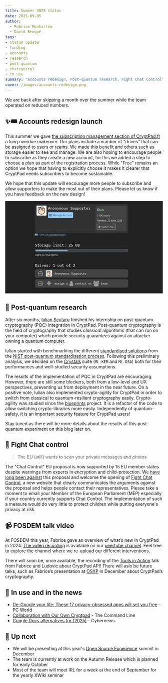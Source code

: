 ```yaml
---
title: Summer 2025 status
date: 2025-09-05
author: 
  - Fabrice Mouhartem
  - David Benqué
tags:
- status update
- funding
- accounts
- research
- post-quantum
- chatcontrol
- in use
summary: "Accounts redesign, Post-quantum research, Fight Chat Control"
cover: /images/accounts-redesign.png
---
```



We are back after skipping a month over the summer while the team operated on reduced numbers.

## ✨🎟️ Accounts redesign launch

This summer we gave [the subscription management section of CryptPad.fr](https://cryptpad.fr/accounts/) a long overdue makeover. Our plans include a number of "drives" that can be assigned to users or teams. We made this benefit and others such as storage easier to see and manage. We are also hoping to encourage people to subscribe as they create a new account, for this we added a step to choose a plan as part of the registration process. While "Free" remains an option we hope that having to explicitly choose it makes it clearer that CryptPad needs subscribers to become sustainable.

We hope that this update will encourage more people to subscribe and allow supporters to make the most out of their plans. Please let us know if you have feedback on the new design!

![screenshot of the accounts redesign showing a Duo plan with storage bar and one drive left to assign to a user or team drive](/images/accounts-redesign.png)

## 🧪 Post-quantum research

After six months, [Iulian Scutaru](https://github.com/Iulian-Tudor) finished his internship on post-quantum cryptography (PQC) integration in CryptPad.
Post-quantum cryptography is the field of cryptography that studies _classical_ algorithms (that can run on your computer) which provide security guarantees against an attacker owning a quantum computer.

Iulian started with benchmarking the different [standardised solutions](https://csrc.nist.gov/News/2024/postquantum-cryptography-fips-approved) from the [NIST post-quantum standardisation process](https://csrc.nist.gov/Projects/post-quantum-cryptography). Following this preliminary analysis, we decided on the [Crystals](https://pq-crystals.org/index.shtml) suite (`ML-KEM` and `ML-DSA`) both for their performances and well-studied security assumptions.

The results of the implementation of PQC in CryptPad are encouraging. However, there are still some blockers, both from a low-level and UX perspectives, preventing us from deployment in the near future.
On a positive note, Iulian also implemented crypto-agility for CryptPad in order to switch from classical to quantum-resilient cryptography easily. Crypto-agility was studied since the [blueprints](https://blueprints.cryptpad.org/review/agility/) project. It is a refactor of the code to allow switching crypto-libraries more easily. Independently of quantum-safety, it is an important security feature for CryptPad users!

Stay tuned as there will be more details about the results of this post-quantum experiment on this blog later on.


## 📨 Fight Chat control

> The EU (still) wants to scan your private messages and photos

The "Chat Control" EU proposal is now supported by 15 EU member states despite warnings from experts in encryption and child-protection. We [have long been against](https://blog.cryptpad.org/2022/05/19/against-chatcontrol/) this proposal and welcome the opening of [Fight Chat Control](https://fightchatcontrol.eu/), a new website that clearly communicates the arguments against the proposal and helps people contact their representatives. Please take a moment to email your Member of the European Parliament (MEP) especially if your country currently supports Chat Control. The implementation of such a measure would do very little to protect children while putting everyone's privacy at risk.


## 📹 FOSDEM talk video

At FOSDEM this year, Fabrice gave an overview of what’s new in CryptPad in 2024. [The video recording](https://peertube.xwiki.com/w/fL96CjcPs3VJFfEhTPq7Wg) is available on our [peertube channel](https://peertube.xwiki.com/c/cryptpad_channel/videos). Feel free to explore the channel where we re-upload our different interventions.

There will soon be, once available, the recording of the [Tools in Action](https://www.parisjug.org/events/2025/07-01-tools-in-action/) talk from Fabrice and Ludovic about CryptPad API! There will aslo be future talks, such as Fabrice’s presentation at [OSXP](https://www.opensource-experience.com/en/) in December about CryptPad’s cryptography.



## 📰 In use and in the news

- [De-Google your life: These 17 privacy-obsessed apps will set you free](https://www.pcworld.com/article/2857908/de-google-your-life-these-17-privacy-obsessed-apps-will-set-you-free.html) - PC World
- [Collaboration with Our Own Cryptpad](https://thecommandline.net/2025/05/24/cryptpad/) - The Command Line
- [Google Docs alternatives for (2025)](https://cybernews.com/google-docs-alternatives-for-currentyear/) - Cybernews



## 🔭 Up next

- We will be presenting at this year's [Open Source Experience](https://www.opensource-experience.com/) summit in December
- The team is currently at work on the Autumn Release which is planned for early October
- Most of the team will meet IRL for a week at the end of September for the yearly XWiki seminar